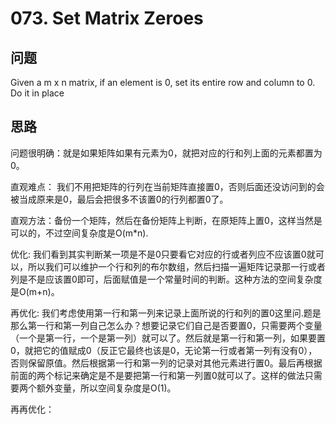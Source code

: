 # 073. Set Matrix Zeroes
## 问题
Given a m x n matrix, if an element is 0, set its entire row and column to 0. Do it in place

## 思路
问题很明确：就是如果矩阵如果有元素为0，就把对应的行和列上面的元素都置为0。

直观难点： 我们不用把矩阵的行列在当前矩阵直接置0，否则后面还没访问到的会被当成原来是0，最后会把很多不该置0的行列都置0了。

直观方法：备份一个矩阵，然后在备份矩阵上判断，在原矩阵上置0，这样当然是可以的，不过空间复杂度是O(m*n).

优化: 我们看到其实判断某一项是不是0只要看它对应的行或者列应不应该置0就可以，所以我们可以维护一个行和列的布尔数组，然后扫描一遍矩阵记录那一行或者列是不是应该置0即可，后面赋值是一个常量时间的判断。这种方法的空间复杂度是O(m+n)。

再优化: 我们考虑使用第一行和第一列来记录上面所说的行和列的置0这里问.题是那么第一行和第一列自己怎么办？想要记录它们自己是否要置0，只需要两个变量（一个是第一行，一个是第一列）就可以了。然后就是第一行和第一列，如果要置0，就把它的值赋成0（反正它最终也该是0，无论第一行或者第一列有没有0），否则保留原值。然后根据第一行和第一列的记录对其他元素进行置0。最后再根据前面的两个标记来确定是不是要把第一行和第一列置0就可以了。这样的做法只需要两个额外变量，所以空间复杂度是O(1)。

再再优化： 
